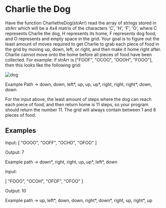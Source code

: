 # Charlie the Dog

Have the function CharlietheDog(strArr) read the array of strings stored in strArr which will be a 4x4 matrix of the characters 'C', 'H', 'F', 'O', where C represents Charlie the dog, H represents its home, F represents dog food, and O represents and empty space in the grid. Your goal is to figure out the least amount of moves required to get Charlie to grab each piece of food in the grid by moving up, down, left, or right, and then make it home right after. Charlie cannot move onto the home before all pieces of food have been collected. For example: if strArr is ["FOOF", "OCOO", "OOOH", "FOOO"], then this looks like the following grid:

![dog](https://user-images.githubusercontent.com/49286935/201458051-400e834f-2e7a-483b-9e8e-8fcd284553f8.png)

Example Path -> down, down, left*, up, up, up*, right, right, right*, down, down

For the input above, the least amount of steps where the dog can reach each piece of food, and then return home is 11 steps, so your program should return the number 11. The grid will always contain between 1 and 8 pieces of food.

## Examples

Input: 
[
    "OOOO",
    "OOFF",
    "OCHO",
    "OFOO"
 ]

Output: 7

Example path -> down*, right, right, up, up*, left*, down

Input:
 
[
    "FOOO",
    "OCOH",
    "OFOF",
    "OFOO"
]

Output: 10

Example path -> up, left*, down, down, right*, down*, right, up, right*, up
